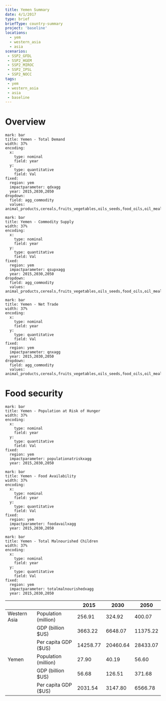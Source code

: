 ```yaml
---
title: Yemen Summary
date: 4/1/2017
type: brief
briefType: country-summary
project: 'baseline'
locations:
  - yem
  - western_asia
  - asia
scenarios:
 - SSP2_GFDL
 - SSP2_HGEM
 - SSP2_MIROC
 - SSP2_IPSL
 - SSP2_NOCC
tags:
 - yem
 - western_asia
 - asia
 - baseline
---
```

# Overview 

```chart
mark: bar
title: Yemen - Total Demand
width: 37%
encoding:
  x:
    type: nominal
    field: year
  y:
    type: quantitative
    field: Val
fixed:
  region: yem
  impactparameter: qdxagg
  year: 2015,2030,2050
dropdown:
  field: agg_commodity
  values: animal_products,cereals,fruits_vegetables,oils_seeds,food_oils,oil_meals,other,pulses,roots_tubers,sugar
```

```chart
mark: bar
title: Yemen - Commodity Supply
width: 37%
encoding:
  x:
    type: nominal
    field: year
  y:
    type: quantitative
    field: Val
fixed:
  region: yem
  impactparameter: qsupxagg
  year: 2015,2030,2050
dropdown:
  field: agg_commodity
  values: animal_products,cereals,fruits_vegetables,oils_seeds,food_oils,oil_meals,other,pulses,roots_tubers,sugar
```

```chart
mark: bar
title: Yemen - Net Trade
width: 37%
encoding:
  x:
    type: nominal
    field: year
  y:
    type: quantitative
    field: Val
fixed:
  region: yem
  impactparameter: qnxagg
  year: 2015,2030,2050
dropdown:
  field: agg_commodity
  values: animal_products,cereals,fruits_vegetables,oils_seeds,food_oils,oil_meals,other,pulses,roots_tubers,sugar
```

# Food security

```chart
mark: bar
title: Yemen - Population at Risk of Hunger
width: 37%
encoding:
  x:
    type: nominal
    field: year
  y:
    type: quantitative
    field: Val
fixed:
  region: yem
  impactparameter: populationatriskxagg
  year: 2015,2030,2050
```

```chart
mark: bar
title: Yemen - Food Availability
width: 37%
encoding:
  x:
    type: nominal
    field: year
  y:
    type: quantitative
    field: Val
fixed:
  region: yem
  impactparameter: foodavailxagg
  year: 2015,2030,2050
```

```chart
mark: bar
title: Yemen - Total Malnourished Children
width: 37%
encoding:
  x:
    type: nominal
    field: year
  y:
    type: quantitative
    field: Val
fixed:
  region: yem
  impactparameter: totalmalnourishedxagg
  year: 2015,2030,2050
```

|   |   | 2015 | 2030 | 2050 |
|---|---|---|---|---|
| Western Asia | Population (million) | 256.91 | 324.92 | 400.07 |
|  | GDP (billion $US) | 3663.22 | 6648.07 | 11375.22 |
|  | Per capita GDP ($US) | 14258.77 | 20460.64 | 28433.07 |
| Yemen | Population (million) | 27.90 | 40.19 | 56.60 |
|  | GDP (billion $US) | 56.68 | 126.51 | 371.68 |
|  | Per capita GDP ($US) | 2031.54| 3147.80| 6566.78|